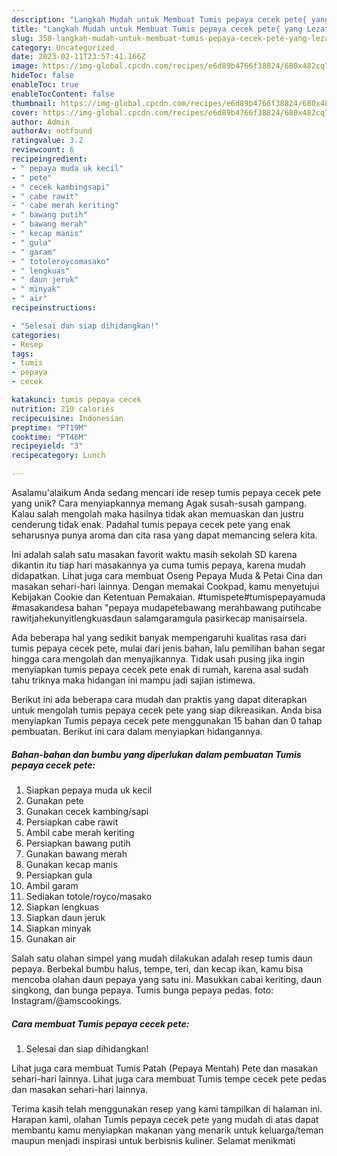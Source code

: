 ```yaml
---
description: "Langkah Mudah untuk Membuat Tumis pepaya cecek pete{ yang Lezat"
title: "Langkah Mudah untuk Membuat Tumis pepaya cecek pete{ yang Lezat"
slug: 350-langkah-mudah-untuk-membuat-tumis-pepaya-cecek-pete-yang-lezat
category: Uncategorized
date: 2023-02-11T23:57:41.166Z
image: https://img-global.cpcdn.com/recipes/e6d89b4766f38824/680x482cq70/tumis-pepaya-cecek-pete-foto-resep-utama.jpg
hideToc: false
enableToc: true
enableTocContent: false
thumbnail: https://img-global.cpcdn.com/recipes/e6d89b4766f38824/680x482cq70/tumis-pepaya-cecek-pete-foto-resep-utama.jpg
cover: https://img-global.cpcdn.com/recipes/e6d89b4766f38824/680x482cq70/tumis-pepaya-cecek-pete-foto-resep-utama.jpg
author: Admin
authorAv: notfound
ratingvalue: 3.2
reviewcount: 6
recipeingredient:
- " pepaya muda uk kecil"
- " pete"
- " cecek kambingsapi"
- " cabe rawit"
- " cabe merah keriting"
- " bawang putih"
- " bawang merah"
- " kecap manis"
- " gula"
- " garam"
- " totoleroycomasako"
- " lengkuas"
- " daun jeruk"
- " minyak"
- " air"
recipeinstructions:

- "Selesai dan siap dihidangkan!"
categories:
- Resep
tags:
- tumis
- pepaya
- cecek

katakunci: tumis pepaya cecek 
nutrition: 219 calories
recipecuisine: Indonesian
preptime: "PT19M"
cooktime: "PT46M"
recipeyield: "3"
recipecategory: Lunch

---
```



Asalamu'alaikum Anda sedang mencari ide resep tumis pepaya cecek pete yang unik? Cara menyiapkannya memang Agak susah-susah gampang. Kalau salah mengolah maka hasilnya tidak akan memuaskan dan justru cenderung tidak enak. Padahal tumis pepaya cecek pete yang enak seharusnya punya aroma dan cita rasa yang dapat memancing selera kita.


Ini adalah salah satu masakan favorit waktu masih sekolah SD karena dikantin itu tiap hari masakannya ya cuma tumis pepaya, karena mudah didapatkan. Lihat juga cara membuat Oseng Pepaya Muda &amp; Petai Cina dan masakan sehari-hari lainnya. Dengan memakai Cookpad, kamu menyetujui Kebijakan Cookie dan Ketentuan Pemakaian. #tumispete#tumispepayamuda #masakandesa bahan &#34;pepaya mudapetebawang merahbawang putihcabe rawitjahekunyitlengkuasdaun salamgaramgula pasirkecap manisairsela.

Ada beberapa hal yang sedikit banyak mempengaruhi kualitas rasa dari tumis pepaya cecek pete, mulai dari jenis bahan, lalu pemilihan bahan segar hingga cara mengolah dan menyajikannya. Tidak usah pusing jika ingin menyiapkan tumis pepaya cecek pete enak di rumah, karena asal sudah tahu triknya maka hidangan ini mampu jadi sajian istimewa.


Berikut ini ada beberapa cara mudah dan praktis yang dapat diterapkan untuk mengolah tumis pepaya cecek pete yang siap dikreasikan. Anda bisa menyiapkan Tumis pepaya cecek pete menggunakan 15 bahan dan 0 tahap pembuatan. Berikut ini cara dalam menyiapkan hidangannya.

<!--inarticleads1-->

##### Bahan-bahan dan bumbu yang diperlukan dalam pembuatan Tumis pepaya cecek pete:

1. Siapkan  pepaya muda uk kecil
1. Gunakan  pete
1. Gunakan  cecek kambing/sapi
1. Persiapkan  cabe rawit
1. Ambil  cabe merah keriting
1. Persiapkan  bawang putih
1. Gunakan  bawang merah
1. Gunakan  kecap manis
1. Persiapkan  gula
1. Ambil  garam
1. Sediakan  totole/royco/masako
1. Siapkan  lengkuas
1. Siapkan  daun jeruk
1. Siapkan  minyak
1. Gunakan  air


Salah satu olahan simpel yang mudah dilakukan adalah resep tumis daun pepaya. Berbekal bumbu halus, tempe, teri, dan kecap ikan, kamu bisa mencoba olahan daun pepaya yang satu ini. Masukkan cabai keriting, daun singkong, dan bunga pepaya. Tumis bunga pepaya pedas. foto: Instagram/@amscookings. 

<!--inarticleads2-->

##### Cara membuat Tumis pepaya cecek pete:


1. Selesai dan siap dihidangkan!

Lihat juga cara membuat Tumis Patah (Pepaya Mentah) Pete dan masakan sehari-hari lainnya. Lihat juga cara membuat Tumis tempe cecek pete pedas dan masakan sehari-hari lainnya. 

Terima kasih telah menggunakan resep yang kami tampilkan di halaman ini. Harapan kami, olahan Tumis pepaya cecek pete yang mudah di atas dapat membantu kamu menyiapkan makanan yang menarik untuk keluarga/teman maupun menjadi inspirasi untuk berbisnis kuliner. Selamat menikmati
